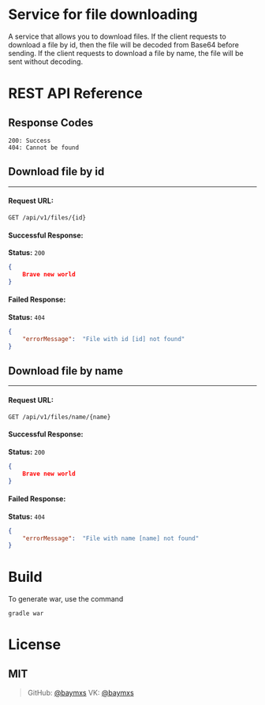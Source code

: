 # Service for file downloading
A service that allows you to download files.
If the client requests to download a file by id, then the file will be decoded from Base64 before sending.
If the client requests to download a file by name, the file will be sent without decoding.
# REST API Reference
## Response Codes
```
200: Success
404: Cannot be found
```
## Download file by id
---
#### Request URL:
`GET /api/v1/files/{id}`
#### Successful Response:
**Status:** `200`
```json
{
	Brave new world
}
```
#### Failed Response:
**Status:** `404`
```json
{
    "errorMessage":  "File with id [id] not found"
}
```
## Download file by name
---
#### Request URL:
`GET /api/v1/files/name/{name}`
#### Successful Response:
**Status:** `200`
```json
{
	Brave new world
}
```
#### Failed Response:
**Status:** `404`
```json
{
    "errorMessage":  "File with name [name] not found"
}
```
# Build
To generate war, use the command
```
gradle war
```
# License
MIT
----
> GitHub: [@baymxs](https://github.com/Baymxs) 
> VK: [@baymxs](https://vk.com/baymxs)
